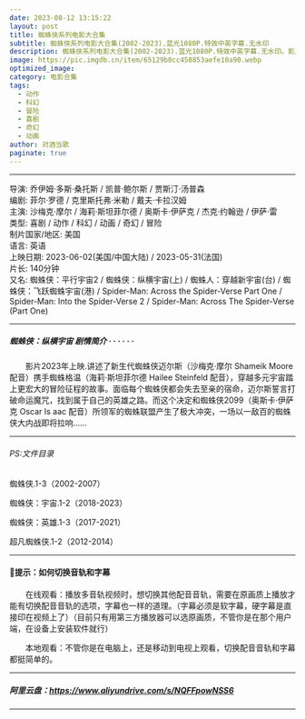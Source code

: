 ```yaml
---
date: 2023-08-12 13:15:22
layout: post
title: 蜘蛛侠系列电影大合集
subtitle: 蜘蛛侠系列电影大合集(2002-2023).蓝光1080P.特效中英字幕.无水印
description: 蜘蛛侠系列电影大合集(2002-2023).蓝光1080P.特效中英字幕.无水印。影片2023年上映.讲述了新生代蜘蛛侠迈尔斯携手蜘蛛格温，穿越多元宇宙踏上更宏大的冒险征程的故事。面临每个蜘蛛侠都会失去至亲的宿命，迈尔斯誓言打破命运魔咒...
image: https://pic.imgdb.cn/item/65129b0cc458853aefe10a90.webp
optimized_image: 
category: 电影合集
tags:
  - 动作
  - 科幻
  - 冒险
  - 喜剧
  - 奇幻
  - 动画
author: 对酒当歌
paginate: true
---
```


---

导演: 乔伊姆·多斯·桑托斯 / 凯普·鲍尔斯 / 贾斯汀·汤普森  
编剧: 菲尔·罗德 / 克里斯托弗·米勒 / 戴夫·卡拉汉姆  
主演: 沙梅克·摩尔 / 海莉·斯坦菲尔德 / 奥斯卡·伊萨克 / 杰克·约翰逊 / 伊萨·雷  
类型: 喜剧 / 动作 / 科幻 / 动画 / 奇幻 / 冒险  
制片国家/地区: 美国  
语言: 英语  
上映日期: 2023-06-02(美国/中国大陆) / 2023-05-31(法国)  
片长: 140分钟  
又名: 蜘蛛侠：平行宇宙2 / 蜘蛛侠：纵横宇宙(上) / 蜘蛛人：穿越新宇宙(台) / 蜘蛛侠：飞跃蜘蛛宇宙(港) / Spider-Man: Across the Spider-Verse Part One / Spider-Man: Into the Spider-Verse 2 / Spider-Man: Across The Spider-Verse (Part One)  

---

##### 蜘蛛侠：纵横宇宙 剧情简介 · · · · · ·

　　影片2023年上映.讲述了新生代蜘蛛侠迈尔斯（沙梅克·摩尔 Shameik Moore 配音）携手蜘蛛格温（海莉·斯坦菲尔德 Hailee Steinfeld 配音），穿越多元宇宙踏上更宏大的冒险征程的故事。面临每个蜘蛛侠都会失去至亲的宿命，迈尔斯誓言打破命运魔咒，找到属于自己的英雄之路。而这个决定和蜘蛛侠2099（奥斯卡·伊萨克 Oscar Is aac 配音）所领军的蜘蛛联盟产生了极大冲突，一场以一敌百的蜘蛛侠大内战即将拉响......

---

###### PS:文件目录

蜘蛛侠.1-3（2002-2007）

蜘蛛侠：宇宙.1-2（2018-2023）

蜘蛛侠：英雄.1-3（2017-2021）

超凡蜘蛛侠.1-2（2012-2014）

---

#### 🔔提示：如何切换音轨和字幕

　　在线观看：播放多音轨视频时，想切换其他配音音轨，需要在原画质上播放才能有切换配音音轨的选项，字幕也一样的道理。（字幕必须是软字幕，硬字幕是直接印在视频上了）（目前只有用第三方播放器可以选原画质，不管你是在那个用户端，在设备上安装软件就行）

　　本地观看：不管你是在电脑上，还是移动到电视上观看，切换配音音轨和字幕都挺简单的。

---

##### 阿里云盘：<https://www.aliyundrive.com/s/NQFFpowNSS6>

---
